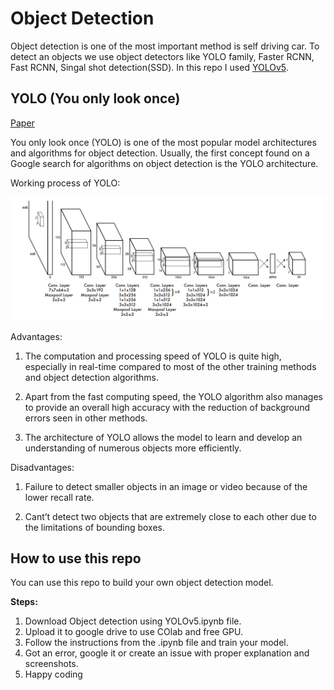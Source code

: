 # Object Detection

Object detection is one of the most important method is self driving car. To detect an objects we use object detectors like YOLO family, Faster RCNN, Fast RCNN, Singal shot detection(SSD). In this repo I used [YOLOv5](https://github.com/ultralytics/yolov5).

## YOLO (You only look once)
[Paper](https://arxiv.org/pdf/1803.01534v4.pdf)

You only look once (YOLO) is one of the most popular model architectures and algorithms for object detection. Usually, the first concept found on a Google search for algorithms on object detection is the YOLO architecture.

Working process of YOLO:

![YOLO architecture image](/object-detection/images/YOLO-object-detection-algorithm.webp)

Advantages:

1. The computation and processing speed of YOLO is quite high, especially in real-time compared to most of the other training methods and object detection algorithms.

2. Apart from the fast computing speed, the YOLO algorithm also manages to provide an overall high accuracy with the reduction of background errors seen in other methods.

3. The architecture of YOLO allows the model to learn and develop an understanding of numerous objects more efficiently.

Disadvantages:
1. Failure to detect smaller objects in an image or video because of the lower recall rate.

2. Cant’t detect two objects that are extremely close to each other due to the limitations of bounding boxes.

## How to use this repo
You can use this repo to build your own object detection model.

**Steps:**

1. Download Object detection using YOLOv5.ipynb file.
2. Upload it to google drive to use COlab and free GPU.
3. Follow the instructions from the .ipynb file and train your model.
4. Got an error, google it or create an issue with proper explanation and screenshots.
5. Happy coding